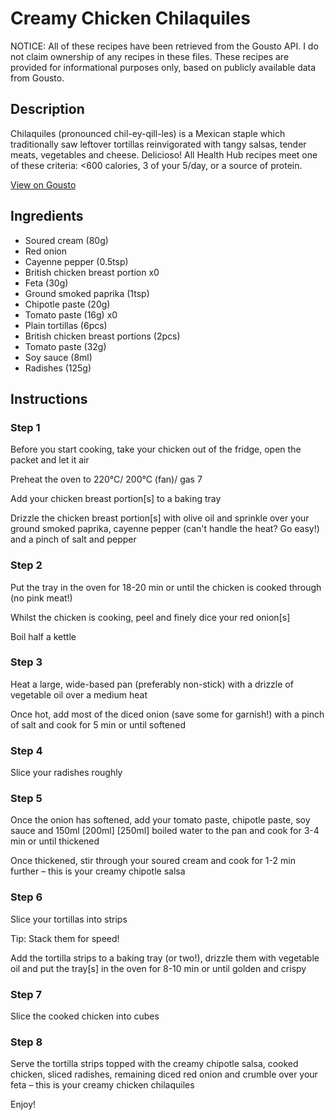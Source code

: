 # Creamy Chicken Chilaquiles

NOTICE: All of these recipes have been retrieved from the Gousto API. I do not claim ownership of any recipes in these files. These recipes are provided for informational purposes only, based on publicly available data from Gousto.

## Description

Chilaquiles (pronounced chil-ey-qill-les) is a Mexican staple which traditionally saw leftover tortillas reinvigorated with tangy salsas, tender meats, vegetables and cheese. Delicioso! All Health Hub recipes meet one of these criteria: <600 calories, 3 of your 5/day, or a source of protein.

[View on Gousto](https://www.gousto.co.uk/recipes/cookbook/creamy-chicken-chilaquiles)

## Ingredients

- Soured cream (80g)
- Red onion
- Cayenne pepper (0.5tsp)
- British chicken breast portion x0
- Feta (30g)
- Ground smoked paprika (1tsp)
- Chipotle paste (20g)
- Tomato paste (16g) x0
- Plain tortillas (6pcs)
- British chicken breast portions (2pcs)
- Tomato paste (32g)
- Soy sauce (8ml)
- Radishes (125g)

## Instructions


### Step 1

Before you start cooking, take your chicken out of the fridge, open the packet and let it air

Preheat the oven to 220°C/ 200°C (fan)/ gas 7

Add your chicken breast portion[s] to a baking tray

Drizzle the chicken breast portion[s] with olive oil and sprinkle over your ground smoked paprika, cayenne pepper (can't handle the heat? Go easy!) and a pinch of salt and pepper


### Step 2

Put the tray in the oven for 18-20 min or until the chicken is cooked through (no pink meat!)

Whilst the chicken is cooking, peel and finely dice your red onion[s]

Boil half a kettle


### Step 3

Heat a large, wide-based pan (preferably non-stick) with a drizzle of vegetable oil over a medium heat

Once hot, add most of the diced onion (save some for garnish!) with a pinch of salt and cook for 5 min or until softened


### Step 4

Slice your radishes roughly


### Step 5

Once the onion has softened, add your tomato paste, chipotle paste, soy sauce and 150ml <span class="text-purple">[200ml] </span><span class="text-danger">[250ml]</span> boiled water to the pan and cook for 3-4 min or until thickened

Once thickened, stir through your soured cream and cook for 1-2 min further – this is your creamy chipotle salsa


### Step 6

Slice your tortillas into strips

Tip: Stack them for speed!

Add the tortilla strips to a baking tray (or two!), drizzle them with vegetable oil and put the tray[s] in the oven for 8-10 min or until golden and crispy


### Step 7

Slice the cooked chicken into cubes

### Step 8

Serve the tortilla strips topped with the creamy chipotle salsa, cooked chicken, sliced radishes, remaining diced red onion and crumble over your feta – this is your creamy chicken chilaquiles

Enjoy!

